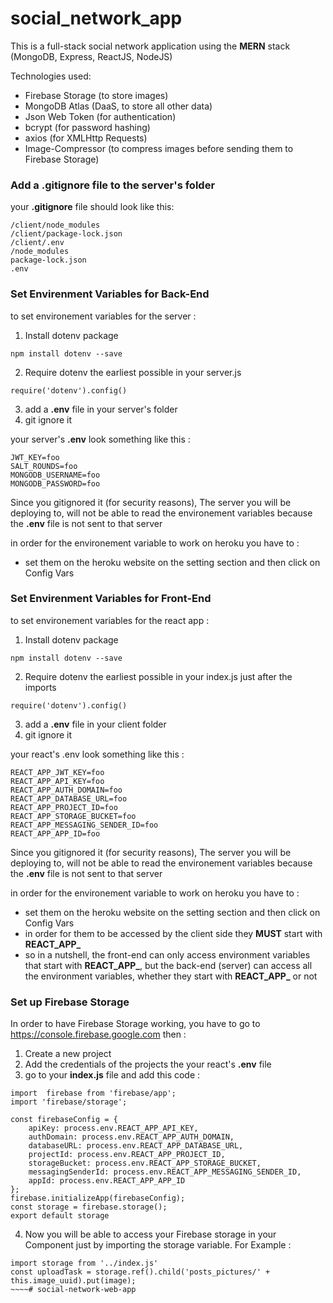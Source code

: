 # social_network_app

This is a full-stack social network application using the **MERN** stack (MongoDB, Express, ReactJS, NodeJS)

Technologies used:

- Firebase Storage (to store images)
- MongoDB Atlas (DaaS, to store all other data)
- Json Web Token (for authentication)
- bcrypt (for password hashing)
- axios (for XMLHttp Requests)
- Image-Compressor (to compress images before sending them to Firebase Storage)

### Add a .gitignore file to the server's folder

your **.gitignore** file should look like this:
  ~~~~
  /client/node_modules
  /client/package-lock.json
  /client/.env
  /node_modules
  package-lock.json
  .env
  ~~~~
### Set Envirenment Variables for Back-End

to set environement variables for the server :

1. Install dotenv package
  ~~~~
  npm install dotenv --save
  ~~~~
2. Require dotenv the earliest possible in your server.js
  ~~~~
  require('dotenv').config() 
  ~~~~
3. add a **.env** file in your server's folder
4. git ignore it

your server's **.env** look something like this :
  ~~~~
  JWT_KEY=foo
  SALT_ROUNDS=foo
  MONGODB_USERNAME=foo
  MONGODB_PASSWORD=foo
  ~~~~

Since you gitignored it (for security reasons), The server you will be deploying to, will not be able to read the environement variables because the **.env** file is not sent to that server

in order for the environement variable to work on heroku you have to :

- set them on the heroku website on the setting section and then click on Config Vars

### Set Envirenment Variables for Front-End

to set environement variables for the react app :

1. Install dotenv package
  ~~~~
  npm install dotenv --save
  ~~~~
2. Require dotenv the earliest possible in your index.js just after the imports
  ~~~~
  require('dotenv').config() 
  ~~~~
3. add a **.env** file in your client folder
4. git ignore it

your react's .env look something like this :
  ~~~~
  REACT_APP_JWT_KEY=foo
  REACT_APP_API_KEY=foo
  REACT_APP_AUTH_DOMAIN=foo
  REACT_APP_DATABASE_URL=foo
  REACT_APP_PROJECT_ID=foo
  REACT_APP_STORAGE_BUCKET=foo
  REACT_APP_MESSAGING_SENDER_ID=foo
  REACT_APP_APP_ID=foo
  ~~~~
Since you gitignored it (for security reasons), The server you will be deploying to, will not be able to read the environement variables because the **.env** file is not sent to that server

in order for the environement variable to work on heroku you have to :

- set them on the heroku website on the setting section and then click on Config Vars
- in order for them to be accessed by the client side they **MUST** start with **REACT_APP_**
- so in a nutshell, the front-end can only access environment variables that start with **REACT_APP_**, but the back-end (server) can access all the environment variables, whether they start with **REACT_APP_** or not

### Set up Firebase Storage

In order to have Firebase Storage working, you have to go to https://console.firebase.google.com then :

1. Create a new project
2. Add the credentials of the projects the your react's **.env** file
3. go to your **index.js** file and add this code :
  ~~~~
  import  firebase from 'firebase/app';
  import 'firebase/storage';
  
  const firebaseConfig = {
      apiKey: process.env.REACT_APP_API_KEY,
      authDomain: process.env.REACT_APP_AUTH_DOMAIN,
      databaseURL: process.env.REACT_APP_DATABASE_URL,
      projectId: process.env.REACT_APP_PROJECT_ID,
      storageBucket: process.env.REACT_APP_STORAGE_BUCKET,
      messagingSenderId: process.env.REACT_APP_MESSAGING_SENDER_ID,
      appId: process.env.REACT_APP_APP_ID
  };
  firebase.initializeApp(firebaseConfig);
  const storage = firebase.storage();
  export default storage
  ~~~~
4. Now you will be able to access your Firebase storage in your Component just by importing the storage variable.
For Example : 
  ~~~~
  import storage from '../index.js'
  const uploadTask = storage.ref().child('posts_pictures/' + this.image_uuid).put(image);
  ~~~~# social-network-web-app
